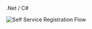 <div class="language-title">.Net / C#</div>

<div class="sequence-diagram-format">

![Self Service Registration Flow](/img/oie-embedded-sdk/self-serv-reg-flow-complete.png
 "Complete flow of the user self service registration")

</div>
